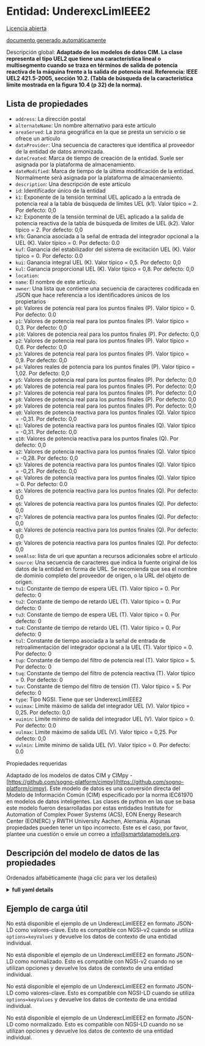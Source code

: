Entidad: UnderexcLimIEEE2  
=========================  
[Licencia abierta](https://github.com/smart-data-models//dataModel.EnergyCIM/blob/master/UnderexcLimIEEE2/LICENSE.md)  
[documento generado automáticamente](https://docs.google.com/presentation/d/e/2PACX-1vTs-Ng5dIAwkg91oTTUdt8ua7woBXhPnwavZ0FxgR8BsAI_Ek3C5q97Nd94HS8KhP-r_quD4H0fgyt3/pub?start=false&loop=false&delayms=3000#slide=id.gb715ace035_0_60)  
Descripción global: **Adaptado de los modelos de datos CIM. La clase representa el tipo UEL2 que tiene una característica lineal o multisegmento cuando se traza en términos de salida de potencia reactiva de la máquina frente a la salida de potencia real.  Referencia: IEEE UEL2 421.5-2005, sección 10.2. (Tabla de búsqueda de la característica límite mostrada en la figura 10.4 (p 32) de la norma).**  

## Lista de propiedades  

- `address`: La dirección postal  - `alternateName`: Un nombre alternativo para este artículo  - `areaServed`: La zona geográfica en la que se presta un servicio o se ofrece un artículo  - `dataProvider`: Una secuencia de caracteres que identifica al proveedor de la entidad de datos armonizada.  - `dateCreated`: Marca de tiempo de creación de la entidad. Suele ser asignada por la plataforma de almacenamiento.  - `dateModified`: Marca de tiempo de la última modificación de la entidad. Normalmente será asignada por la plataforma de almacenamiento.  - `description`: Una descripción de este artículo  - `id`: Identificador único de la entidad  - `k1`: Exponente de la tensión terminal UEL aplicado a la entrada de potencia real a la tabla de búsqueda de límites UEL (k1).  Valor típico = 2. Por defecto: 0,0  - `k2`: Exponente de la tensión terminal de UEL aplicado a la salida de potencia reactiva de la tabla de búsqueda de límites de UEL (k2).  Valor típico = 2. Por defecto: 0,0  - `kfb`: Ganancia asociada a la señal de entrada del integrador opcional a la UEL (K).  Valor típico = 0. Por defecto: 0.0  - `kuf`: Ganancia del estabilizador del sistema de excitación UEL (K).  Valor típico = 0. Por defecto: 0.0  - `kui`: Ganancia integral UEL (K).  Valor típico = 0,5. Por defecto: 0,0  - `kul`: Ganancia proporcional UEL (K).  Valor típico = 0,8. Por defecto: 0,0  - `location`:   - `name`: El nombre de este artículo.  - `owner`: Una lista que contiene una secuencia de caracteres codificada en JSON que hace referencia a los identificadores únicos de los propietarios  - `p0`: Valores de potencia real para los puntos finales (P).  Valor típico = 0. Por defecto: 0.0  - `p1`: Valores de potencia real para los puntos finales (P).  Valor típico = 0,3. Por defecto: 0,0  - `p10`: Valores de potencia real para los puntos finales (P). Por defecto: 0,0  - `p2`: Valores de potencia real para los puntos finales (P).  Valor típico = 0,6. Por defecto: 0,0  - `p3`: Valores de potencia real para los puntos finales (P).  Valor típico = 0,9. Por defecto: 0,0  - `p4`: Valores reales de potencia para los puntos finales (P).  Valor típico = 1,02. Por defecto: 0,0  - `p5`: Valores de potencia real para los puntos finales (P). Por defecto: 0,0  - `p6`: Valores de potencia real para los puntos finales (P). Por defecto: 0,0  - `p7`: Valores de potencia real para los puntos finales (P). Por defecto: 0,0  - `p8`: Valores de potencia real para los puntos finales (P). Por defecto: 0,0  - `p9`: Valores de potencia real para los puntos finales (P). Por defecto: 0,0  - `q0`: Valores de potencia reactiva para los puntos finales (Q).  Valor típico = -0,31. Por defecto: 0,0  - `q1`: Valores de potencia reactiva para los puntos finales (Q).  Valor típico = -0,31. Por defecto: 0,0  - `q10`: Valores de potencia reactiva para los puntos finales (Q). Por defecto: 0,0  - `q2`: Valores de potencia reactiva para los puntos finales (Q).  Valor típico = -0,28. Por defecto: 0,0  - `q3`: Valores de potencia reactiva para los puntos finales (Q).  Valor típico = -0,21. Por defecto: 0,0  - `q4`: Valores de potencia reactiva para los puntos finales (Q).  Valor típico = 0. Por defecto: 0.0  - `q5`: Valores de potencia reactiva para los puntos finales (Q). Por defecto: 0,0  - `q6`: Valores de potencia reactiva para los puntos finales (Q). Por defecto: 0,0  - `q7`: Valores de potencia reactiva para los puntos finales (Q). Por defecto: 0,0  - `q8`: Valores de potencia reactiva para los puntos finales (Q). Por defecto: 0,0  - `q9`: Valores de potencia reactiva para los puntos finales (Q). Por defecto: 0,0  - `seeAlso`: lista de uri que apuntan a recursos adicionales sobre el artículo  - `source`: Una secuencia de caracteres que indica la fuente original de los datos de la entidad en forma de URL. Se recomienda que sea el nombre de dominio completo del proveedor de origen, o la URL del objeto de origen.  - `tu1`: Constante de tiempo de espera UEL (T).  Valor típico = 0. Por defecto: 0  - `tu2`: Constante de tiempo de retardo UEL (T).  Valor típico = 0. Por defecto: 0  - `tu3`: Constante de tiempo de espera UEL (T).  Valor típico = 0. Por defecto: 0  - `tu4`: Constante de tiempo de retardo UEL (T).  Valor típico = 0. Por defecto: 0  - `tul`: Constante de tiempo asociada a la señal de entrada de retroalimentación del integrador opcional a la UEL (T).  Valor típico = 0. Por defecto: 0  - `tup`: Constante de tiempo del filtro de potencia real (T).  Valor típico = 5. Por defecto: 0  - `tuq`: Constante de tiempo del filtro de potencia reactiva (T).  Valor típico = 0. Por defecto: 0  - `tuv`: Constante de tiempo del filtro de tensión (T).  Valor típico = 5. Por defecto: 0  - `type`: Tipo NGSI. Tiene que ser UnderexcLimIEEE2  - `vuimax`: Límite máximo de salida del integrador UEL (V).  Valor típico = 0,25. Por defecto: 0,0  - `vuimin`: Límite mínimo de salida del integrador UEL (V).  Valor típico = 0. Por defecto: 0.0  - `vulmax`: Límite máximo de salida UEL (V).  Valor típico = 0,25. Por defecto: 0,0  - `vulmin`: Límite mínimo de salida UEL (V).  Valor típico = 0. Por defecto: 0.0    
Propiedades requeridas  
Adaptado de los modelos de datos CIM y CIMpy - [https://github.com/sogno-platform/cimpy](https://github.com/sogno-platform/cimpy). Este modelo de datos es una conversión directa del Modelo de Información Común (CIM) especificado por la norma IEC61970 en modelos de datos inteligentes. Las clases de python en las que se basa este modelo fueron desarrolladas por estas entidades Institute for Automation of Complex Power Systems (ACS), EON Energy Research Center (EONERC) y RWTH University Aachen, Alemania. Algunas propiedades pueden tener un tipo incorrecto. Este es el caso, por favor, plantee una cuestión o envíe un correo a info@smartdatamodels.org.  
## Descripción del modelo de datos de las propiedades  
Ordenados alfabéticamente (haga clic para ver los detalles)  
<details><summary><strong>full yaml details</strong></summary>    
```yaml  
UnderexcLimIEEE2:    
  description: 'Adapted from CIM data models. The class represents the Type UEL2 which has either a straight-line or multi-segment characteristic when plotted in terms of machine reactive power output vs. real power output.  Reference: IEEE UEL2 421.5-2005 Section 10.2.  (Limit characteristic lookup table shown in Figure 10.4 (p 32) of the standard).'    
  properties:    
    address:    
      description: 'The mailing address'    
      properties:    
        addressCountry:    
          description: 'Property. The country. For example, Spain. Model:''https://schema.org/addressCountry'''    
          type: string    
        addressLocality:    
          description: 'Property. The locality in which the street address is, and which is in the region. Model:''https://schema.org/addressLocality'''    
          type: string    
        addressRegion:    
          description: 'Property. The region in which the locality is, and which is in the country. Model:''https://schema.org/addressRegion'''    
          type: string    
        postOfficeBoxNumber:    
          description: 'Property. The post office box number for PO box addresses. For example, 03578. Model:''https://schema.org/postOfficeBoxNumber'''    
          type: string    
        postalCode:    
          description: 'Property. The postal code. For example, 24004. Model:''https://schema.org/https://schema.org/postalCode'''    
          type: string    
        streetAddress:    
          description: 'Property. The street address. Model:''https://schema.org/streetAddress'''    
          type: string    
      type: Property    
      x-ngsi:    
        model: https://schema.org/address    
    alternateName:    
      description: 'An alternative name for this item'    
      type: Property    
    areaServed:    
      description: 'The geographic area where a service or offered item is provided'    
      type: Property    
      x-ngsi:    
        model: https://schema.org/Text    
    dataProvider:    
      description: 'A sequence of characters identifying the provider of the harmonised data entity.'    
      type: Property    
    dateCreated:    
      description: 'Entity creation timestamp. This will usually be allocated by the storage platform.'    
      format: date-time    
      type: Property    
    dateModified:    
      description: 'Timestamp of the last modification of the entity. This will usually be allocated by the storage platform.'    
      format: date-time    
      type: Property    
    description:    
      description: 'A description of this item'    
      type: Property    
    id:    
      anyOf: &underexclimieee2_-_properties_-_owner_-_items_-_anyof    
        - description: 'Property. Identifier format of any NGSI entity'    
          maxLength: 256    
          minLength: 1    
          pattern: ^[\w\-\.\{\}\$\+\*\[\]`|~^@!,:\\]+$    
          type: string    
        - description: 'Property. Identifier format of any NGSI entity'    
          format: uri    
          type: string    
      description: 'Unique identifier of the entity'    
      type: Property    
    k1:    
      description: 'UEL terminal voltage exponent applied to real power input to UEL limit look-up table (k1).  Typical Value = 2. Default: 0.0'    
      type: number    
      x-ngsi:    
        model: https://schema.org/Number    
    k2:    
      description: 'UEL terminal voltage exponent applied to reactive power output from UEL limit look-up table (k2).  Typical Value = 2. Default: 0.0'    
      type: number    
      x-ngsi:    
        model: https://schema.org/Number    
    kfb:    
      description: 'Gain associated with optional integrator feedback input signal to UEL (K).  Typical Value = 0. Default: 0.0'    
      type: number    
      x-ngsi:    
        model: https://schema.org/Number    
    kuf:    
      description: 'UEL excitation system stabilizer gain (K).  Typical Value = 0. Default: 0.0'    
      type: number    
      x-ngsi:    
        model: https://schema.org/Number    
    kui:    
      description: 'UEL integral gain (K).  Typical Value = 0.5. Default: 0.0'    
      type: number    
      x-ngsi:    
        model: https://schema.org/Number    
    kul:    
      description: 'UEL proportional gain (K).  Typical Value = 0.8. Default: 0.0'    
      type: number    
      x-ngsi:    
        model: https://schema.org/Number    
    location:    
      $id: https://geojson.org/schema/Geometry.json    
      $schema: "http://json-schema.org/draft-07/schema#"    
      oneOf:    
        - properties:    
            bbox:    
              items:    
                type: number    
              minItems: 4    
              type: array    
            coordinates:    
              items:    
                type: number    
              minItems: 2    
              type: array    
            type:    
              enum:    
                - Point    
              type: string    
          required:    
            - type    
            - coordinates    
          title: 'GeoJSON Point'    
          type: object    
        - properties:    
            bbox:    
              items:    
                type: number    
              minItems: 4    
              type: array    
            coordinates:    
              items:    
                items:    
                  type: number    
                minItems: 2    
                type: array    
              minItems: 2    
              type: array    
            type:    
              enum:    
                - LineString    
              type: string    
          required:    
            - type    
            - coordinates    
          title: 'GeoJSON LineString'    
          type: object    
        - properties:    
            bbox:    
              items:    
                type: number    
              minItems: 4    
              type: array    
            coordinates:    
              items:    
                items:    
                  items:    
                    type: number    
                  minItems: 2    
                  type: array    
                minItems: 4    
                type: array    
              type: array    
            type:    
              enum:    
                - Polygon    
              type: string    
          required:    
            - type    
            - coordinates    
          title: 'GeoJSON Polygon'    
          type: object    
        - properties:    
            bbox:    
              items:    
                type: number    
              minItems: 4    
              type: array    
            coordinates:    
              items:    
                items:    
                  type: number    
                minItems: 2    
                type: array    
              type: array    
            type:    
              enum:    
                - MultiPoint    
              type: string    
          required:    
            - type    
            - coordinates    
          title: 'GeoJSON MultiPoint'    
          type: object    
        - properties:    
            bbox:    
              items:    
                type: number    
              minItems: 4    
              type: array    
            coordinates:    
              items:    
                items:    
                  items:    
                    type: number    
                  minItems: 2    
                  type: array    
                minItems: 2    
                type: array    
              type: array    
            type:    
              enum:    
                - MultiLineString    
              type: string    
          required:    
            - type    
            - coordinates    
          title: 'GeoJSON MultiLineString'    
          type: object    
        - properties:    
            bbox:    
              items:    
                type: number    
              minItems: 4    
              type: array    
            coordinates:    
              items:    
                items:    
                  items:    
                    items:    
                      type: number    
                    minItems: 2    
                    type: array    
                  minItems: 4    
                  type: array    
                type: array    
              type: array    
            type:    
              enum:    
                - MultiPolygon    
              type: string    
          required:    
            - type    
            - coordinates    
          title: 'GeoJSON MultiPolygon'    
          type: object    
      title: 'GeoJSON Geometry'    
    name:    
      description: 'The name of this item.'    
      type: Property    
    owner:    
      description: 'A List containing a JSON encoded sequence of characters referencing the unique Ids of the owner(s)'    
      items:    
        anyOf: *underexclimieee2_-_properties_-_owner_-_items_-_anyof    
        description: 'Property. Unique identifier of the entity'    
      type: Property    
    p0:    
      description: 'Real power values for endpoints (P).  Typical Value = 0. Default: 0.0'    
      type: number    
      x-ngsi:    
        model: https://schema.org/Number    
    p1:    
      description: 'Real power values for endpoints (P).  Typical Value = 0.3. Default: 0.0'    
      type: number    
      x-ngsi:    
        model: https://schema.org/Number    
    p10:    
      description: 'Real power values for endpoints (P). Default: 0.0'    
      type: number    
      x-ngsi:    
        model: https://schema.org/Number    
    p2:    
      description: 'Real power values for endpoints (P).  Typical Value = 0.6. Default: 0.0'    
      type: number    
      x-ngsi:    
        model: https://schema.org/Number    
    p3:    
      description: 'Real power values for endpoints (P).  Typical Value = 0.9. Default: 0.0'    
      type: number    
      x-ngsi:    
        model: https://schema.org/Number    
    p4:    
      description: 'Real power values for endpoints (P).  Typical Value = 1.02. Default: 0.0'    
      type: number    
      x-ngsi:    
        model: https://schema.org/Number    
    p5:    
      description: 'Real power values for endpoints (P). Default: 0.0'    
      type: number    
      x-ngsi:    
        model: https://schema.org/Number    
    p6:    
      description: 'Real power values for endpoints (P). Default: 0.0'    
      type: number    
      x-ngsi:    
        model: https://schema.org/Number    
    p7:    
      description: 'Real power values for endpoints (P). Default: 0.0'    
      type: number    
      x-ngsi:    
        model: https://schema.org/Number    
    p8:    
      description: 'Real power values for endpoints (P). Default: 0.0'    
      type: number    
      x-ngsi:    
        model: https://schema.org/Number    
    p9:    
      description: 'Real power values for endpoints (P). Default: 0.0'    
      type: number    
      x-ngsi:    
        model: https://schema.org/Number    
    q0:    
      description: 'Reactive power values for endpoints (Q).  Typical Value = -0.31. Default: 0.0'    
      type: number    
      x-ngsi:    
        model: https://schema.org/Number    
    q1:    
      description: 'Reactive power values for endpoints (Q).  Typical Value = -0.31. Default: 0.0'    
      type: number    
      x-ngsi:    
        model: https://schema.org/Number    
    q10:    
      description: 'Reactive power values for endpoints (Q). Default: 0.0'    
      type: number    
      x-ngsi:    
        model: https://schema.org/Number    
    q2:    
      description: 'Reactive power values for endpoints (Q).  Typical Value = -0.28. Default: 0.0'    
      type: number    
      x-ngsi:    
        model: https://schema.org/Number    
    q3:    
      description: 'Reactive power values for endpoints (Q).  Typical Value = -0.21. Default: 0.0'    
      type: number    
      x-ngsi:    
        model: https://schema.org/Number    
    q4:    
      description: 'Reactive power values for endpoints (Q).  Typical Value = 0. Default: 0.0'    
      type: number    
      x-ngsi:    
        model: https://schema.org/Number    
    q5:    
      description: 'Reactive power values for endpoints (Q). Default: 0.0'    
      type: number    
      x-ngsi:    
        model: https://schema.org/Number    
    q6:    
      description: 'Reactive power values for endpoints (Q). Default: 0.0'    
      type: number    
      x-ngsi:    
        model: https://schema.org/Number    
    q7:    
      description: 'Reactive power values for endpoints (Q). Default: 0.0'    
      type: number    
      x-ngsi:    
        model: https://schema.org/Number    
    q8:    
      description: 'Reactive power values for endpoints (Q). Default: 0.0'    
      type: number    
      x-ngsi:    
        model: https://schema.org/Number    
    q9:    
      description: 'Reactive power values for endpoints (Q). Default: 0.0'    
      type: number    
      x-ngsi:    
        model: https://schema.org/Number    
    seeAlso:    
      description: 'list of uri pointing to additional resources about the item'    
      oneOf:    
        - items:    
            format: uri    
            type: string    
          minItems: 1    
          type: array    
        - format: uri    
          type: string    
      type: Property    
    source:    
      description: 'A sequence of characters giving the original source of the entity data as a URL. Recommended to be the fully qualified domain name of the source provider, or the URL to the source object.'    
      type: Property    
    tu1:    
      description: 'UEL lead time constant (T).  Typical Value = 0. Default: 0'    
      type: number    
      x-ngsi:    
        model: https://schema.org/Number    
    tu2:    
      description: 'UEL lag time constant (T).  Typical Value = 0. Default: 0'    
      type: number    
      x-ngsi:    
        model: https://schema.org/Number    
    tu3:    
      description: 'UEL lead time constant (T).  Typical Value = 0. Default: 0'    
      type: number    
      x-ngsi:    
        model: https://schema.org/Number    
    tu4:    
      description: 'UEL lag time constant (T).  Typical Value = 0. Default: 0'    
      type: number    
      x-ngsi:    
        model: https://schema.org/Number    
    tul:    
      description: 'Time constant associated with optional integrator feedback input signal to UEL (T).  Typical Value = 0. Default: 0'    
      type: number    
      x-ngsi:    
        model: https://schema.org/Number    
    tup:    
      description: 'Real power filter time constant (T).  Typical Value = 5. Default: 0'    
      type: number    
      x-ngsi:    
        model: https://schema.org/Number    
    tuq:    
      description: 'Reactive power filter time constant (T).  Typical Value = 0. Default: 0'    
      type: number    
      x-ngsi:    
        model: https://schema.org/Number    
    tuv:    
      description: 'Voltage filter time constant (T).  Typical Value = 5. Default: 0'    
      type: number    
      x-ngsi:    
        model: https://schema.org/Number    
    type:    
      description: 'NGSI type. It has to be UnderexcLimIEEE2'    
      enum:    
        - UnderexcLimIEEE2    
      type: Property    
    vuimax:    
      description: 'UEL integrator output maximum limit (V).  Typical Value = 0.25. Default: 0.0'    
      type: number    
      x-ngsi:    
        model: https://schema.org/Number    
    vuimin:    
      description: 'UEL integrator output minimum limit (V).  Typical Value = 0. Default: 0.0'    
      type: number    
      x-ngsi:    
        model: https://schema.org/Number    
    vulmax:    
      description: 'UEL output maximum limit (V).  Typical Value = 0.25. Default: 0.0'    
      type: number    
      x-ngsi:    
        model: https://schema.org/Number    
    vulmin:    
      description: 'UEL output minimum limit (V).  Typical Value = 0. Default: 0.0'    
      type: number    
      x-ngsi:    
        model: https://schema.org/Number    
  required: []    
  type: object    
```  
</details>    
## Ejemplo de carga útil  
No está disponible el ejemplo de un UnderexcLimIEEE2 en formato JSON-LD como valores-clave. Esto es compatible con NGSI-v2 cuando se utiliza `options=keyValues` y devuelve los datos de contexto de una entidad individual.  
No está disponible el ejemplo de un UnderexcLimIEEE2 en formato JSON-LD como normalizado. Esto es compatible con NGSI-v2 cuando no se utilizan opciones y devuelve los datos de contexto de una entidad individual.  
No está disponible el ejemplo de un UnderexcLimIEEE2 en formato JSON-LD como valores-clave. Esto es compatible con NGSI-LD cuando se utiliza `options=keyValues` y devuelve los datos de contexto de una entidad individual.  
No está disponible el ejemplo de un UnderexcLimIEEE2 en formato JSON-LD como normalizado. Esto es compatible con NGSI-LD cuando no se utilizan opciones y devuelve los datos de contexto de una entidad individual.  
